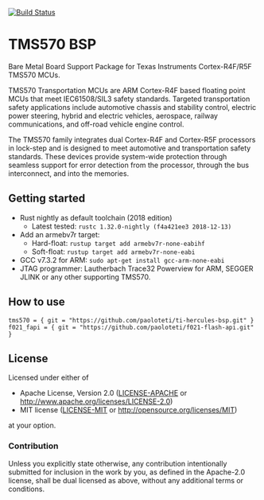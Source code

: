 [![Build Status](https://travis-ci.org/paoloteti/ti-hercules-bsp.svg?branch=master)](https://travis-ci.org/paoloteti/ti-hercules-bsp)

# TMS570 BSP

Bare Metal Board Support Package for Texas Instruments Cortex-R4F/R5F TMS570
MCUs.

TMS570 Transportation MCUs are ARM Cortex-R4F based floating point MCUs that meet IEC61508/SIL3 safety standards. Targeted transportation safety applications include automotive chassis and stability control, electric power steering, hybrid and electric vehicles, aerospace, railway communications, and off-road vehicle engine control.

The TMS570 family integrates dual Cortex-R4F and Cortex-R5F processors in lock-step and is designed to meet automotive and transportation safety standards. These devices provide system-wide protection through seamless support for error detection from the processor, through the bus interconnect, and into the memories.

## Getting started

* Rust nightly as default toolchain (2018 edition)
  * Latest tested: `rustc 1.32.0-nightly (f4a421ee3 2018-12-13)`
* Add an armebv7r target:
  * Hard-float: `rustup target add armebv7r-none-eabihf`
  * Soft-float: `rustup target add armebv7r-none-eabi`
* GCC v7.3.2 for ARM: `sudo apt-get install gcc-arm-none-eabi`
* JTAG programmer: Lautherbach Trace32 Powerview for ARM, SEGGER JLINK or any other supporting TMS570.

## How to use

```
tms570 = { git = "https://github.com/paoloteti/ti-hercules-bsp.git" }
f021_fapi = { git = "https://github.com/paoloteti/f021-flash-api.git" }
```

## License

Licensed under either of

- Apache License, Version 2.0 ([LICENSE-APACHE](LICENSE-APACHE) or
  http://www.apache.org/licenses/LICENSE-2.0)
- MIT license ([LICENSE-MIT](LICENSE-MIT) or http://opensource.org/licenses/MIT)

at your option.

### Contribution

Unless you explicitly state otherwise, any contribution intentionally submitted for inclusion in the work by you, as defined in the Apache-2.0 license, shall be dual
licensed as above, without any additional terms or conditions.
